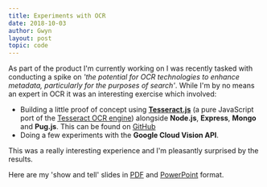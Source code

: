 ```yaml
---
title: Experiments with OCR
date: 2018-10-03
author: Gwyn
layout: post
topic: code
---
```


As part of the product I'm currently working on I was recently tasked with conducting a spike on _'the potential for OCR technologies to enhance metadata, particularly for the purposes of search'_. While I'm by no means an expert in OCR it was an interesting exercise which involved: 

* Building a little proof of concept using [**Tesseract.js**](http://tesseract.projectnaptha.com) (a pure JavaScript port of the [Tesseract OCR engine](https://github.com/tesseract-ocr/tesseract)) alongside **Node.js**, **Express**, **Mongo** and **Pug.js**. This can be found on [GitHub](https://github.com/gtvj/tesseract-results-frontend)
* Doing a few experiments with the **Google Cloud Vision API**.

This was a really interesting experience and I'm pleasantly surprised by the results. 

Here are my 'show and tell' slides in [PDF](/content/ocr.pdf) and [PowerPoint](/content/ocr.pptx) format.